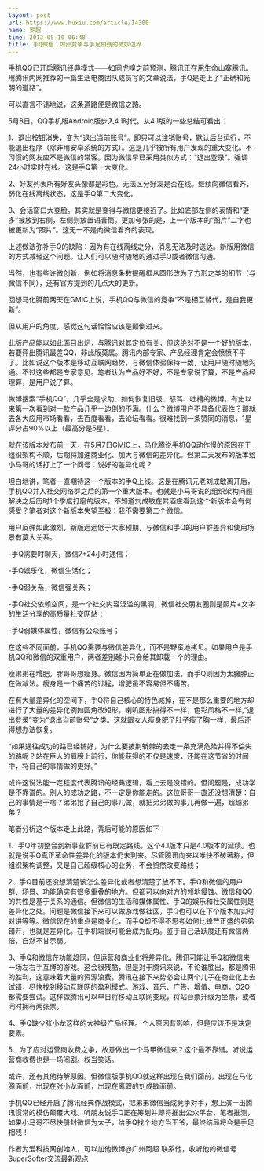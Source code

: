 ```yaml
---
layout: post
url: https://www.huxiu.com/article/14300
name: 罗超
time: 2013-05-10 06:48
title: 手Q微信：内部竞争与手足相残的微妙边界
---
```

手机QQ已开启腾讯经典模式——如同虎嗅之前预测，腾讯正在用生命山寨腾讯。用腾讯内网推荐的一篇生活电商团队成员写的文章说法，手Q是走上了“正确和光明的道路”。

可以直言不讳地说，这条道路便是微信之路。

5月8日，QQ手机版Android版步入4.1时代。从4.1版的一些总结可看出：

1、退出按钮消失，变为“退出当前账号”。即只可以注销账号，默认后台运行，不能退出程序（除非用安卓系统的方式）。这是几乎被所有用户发现的重大变化。不习惯的网友应不是微信的常客。因为微信早已采用类似方式：“退出登录”。强调24小时实时在线。这是手Q第一大变化。

2、好友列表所有好友头像都是彩色。无法区分好友是否在线。继续向微信看齐，弱化在线离线状态。这是手Q第二大变化。

3、会话窗口大变脸。其实就是变得与微信更接近了。比如底部左侧的表情和“更多”被放到右侧，左侧则放置语音筒。更加夸张的是，上一个版本的“图片”二字也被更新为“照片”。这无一不是向微信看齐的表现。

上述做法弥补手Q的缺陷：因为有在线离线之分，消息无法及时送达。新版用微信的方式减轻这个问题。让人们可以随时随地的通过手Q或者微信沟通。

当然，也有些许微创新，例如将消息条数提醒框从圆形改为了方形之类的细节（与微信不同），还有官方提到的几点大的更新。

回想马化腾前两天在GMIC上说，手机QQ与微信的竞争“不是相互替代，是自我更新”。

但从用户的角度，感觉这句话恰恰应该是颠倒过来。

此版产品能以如此面目出炉，与腾讯对其定位有关，但这绝对不是一个好的版本，若要评出腾讯最差QQ，非此版莫属。腾讯内部专家、产品经理肯定会愤愤不平了。比如说这个版本是移动互联网趋势，与微信体验保持一致，让用户随时随地沟通。不过这些都是专家意见。笔者认为产品好不好，不是专家说了算，不是产品经理算，是用户说了算。

微博搜索“手机QQ”，几乎全是求助、如何恢复旧版、怒骂、吐槽的微博。有史以来第一次看到对一款产品几乎一边倒的不满。什么？微博用户不具备代表性？那就去各大应用市场看看，去百度看看，去论坛看看。很难找到一条赞同的消息，1星评分占90%以上（最高分是5星）。

就在该版本发布前一天，在5月7日GMIC上，马化腾说手机QQ动作慢的原因在于组织架构不顺，后期将加速商业化、加大与微信的差异化。但第二天发布的版本给小马哥的话打上了一个问号：说好的差异化呢？

坦白地讲，笔者一直期待这一个版本的手Q上线。这是在腾讯元老刘成敏离开后，手机QQ并入社交网络群之后的第一个重大版本。也就是小马哥说的组织架构问题解决之后历时1个季度打磨的版本。不知道刘成敏在其酒庄看到这个新版本会有何感受？笔者对这个新版本失望至极：我不需要第二个微信。

用户反弹如此激烈，新版远远低于大家预期，与微信和手Q的用户群差异和使用场景有莫大关系。

-手Q需要时聊天，微信7*24小时通信；

-手Q娱乐化，微信生活化；

-手Q弱关系，微信强关系；

-手Q社交依赖空间，是一个社交内容泛滥的黑洞，微信社交朋友圈则是照片+文字的生活分享的高质量社交网站；

-手Q弱媒体属性，微信有公众账号；

在这些不同面前，手机QQ需要与微信差异化，而不是野蛮地拷贝。如果用户是手机QQ和微信的双重用户，两者差别越小只会给其卸载一个的理由。

瘦弟弟在增肥，胖哥哥想瘦身。微信因为简单正在做加法，而手Q则因为太臃肿正在做减法。瘦身是一个痛苦的过程，增肥虽不容易但不痛苦。

在有大量差异化的空间下，手Q将自己核心的特色减掉，在不是那么重要的地方却进行了大量的差异化例如圆角改矩形，喇叭图形搞得不一样，色彩风格不一样,“退出登录”变为“退出当前账号”之类。这就跟女人瘦身肥了肚子瘦了胸一样，最后还得想办法恢复。

“如果通往成功的路已经铺好，为什么要披荆斩棘的去走一条充满危险并得不偿失的路呢？站在巨人的肩膀上前行，你能获得的不仅是速度，还能在这节省的时间中，将自己的事情做的更好。”

或许这说法能一定程度代表腾讯的经典逻辑，看上去是没错的。但问题是，成功学是不靠谱的。别人的成功之路，不一定是你能走的。这位哥哥一直还没想清楚：自己的事情是干啥？弟弟抢了自己的事儿做，就把弟弟做的事儿再做一遍，超越弟弟？

笔者分析这个版本走上此路，背后可能的原因如下：

1、手Q年初整合到新事业群前已有既定路线。这个4.1版本只是4.0版本的延续。也就是说手Q真正革命性差异化的版本仍未到来。尽管腾讯向来以唯快不破著称，但组织架构调整，又是自己超级核心的业务，不会贸然改变路线；

2、手Q目前还没想清楚该怎么差异化或者想清楚了放不下。手Q和微信的用户群、场景、功能确实有很多重叠的地方。但都可以向对方的领地侵蚀。微信和QQ的共性是基于关系的通信。但微信的生活和媒体属性、手Q的娱乐和社交属性则是差异化之处。问题是微信接下来可以做游戏做社区，手Q也可以在下个版本加实时对讲等等。微信现在的重点是商业化，而手Q却不得不思考如何比锋芒正盛的弟弟错开，也就是差异化。在手机端很可能会成为配角。鉴于自己活跃度还有微信两倍，自然不甘示弱。

3、手Q和微信在功能趋同，但运营和商业化将差异化。腾讯可能让手Q和微信来一场左右手互博的游戏。这会很残酷，但是对于腾讯来说，不论谁胜出，都是腾讯的胜利。这意味着大量的资源浪费。腾讯在接下来势必会让两个儿子在商业化上去试错，尽快找到移动互联网的盈利模式。游戏、音乐、广告、增值、电商，O2O都需要尝试。这样做腾讯可以早日将移动互联网变现，将站台票升级为坐票，或者同时拥有两张票。

4、手Q缺少张小龙这样的大神级产品经理。个人原因有影响，但是应该不是决定要素。

5、为了应对运营商收费之争，故意做出一个马甲微信来？这个最不靠谱。听说运营商收费也是一场闹剧。权当笑话。

或许，还有其他待解原因。但微信版手机QQ就这样出现在我们面前，出现在马化腾面前，出现在张小龙面前，出现在离职的刘成敏面前。

手机QQ已经开启了腾讯经典作战模式，把弟弟微信当成竞争对手，想上演一出腾讯惯常的模仿颠覆大戏。听朋友说手Q正在筹划并即将推出公众平台，笔者推测，如果小马哥不尽快册封微信为太子，给手Q找个地方当王爷，最终结局将会是手足相残！

作者为爱科技网创始人，可以加他微博@广州阿超 联系他，收听他的微信号SuperSofter交流最新观点

